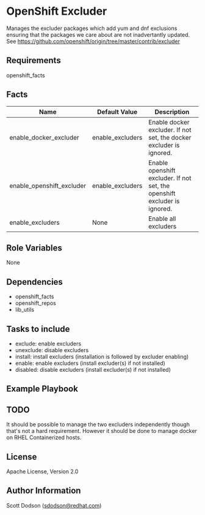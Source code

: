 OpenShift Excluder
================

Manages the excluder packages which add yum and dnf exclusions ensuring that
the packages we care about are not inadvertantly updated. See
https://github.com/openshift/origin/tree/master/contrib/excluder

Requirements
------------
openshift_facts


Facts
-----

| Name                       | Default Value | Description                            |
-----------------------------|---------------|----------------------------------------|
| enable_docker_excluder     | enable_excluders | Enable docker excluder. If not set, the docker excluder is ignored. |
| enable_openshift_excluder  | enable_excluders | Enable openshift excluder. If not set, the openshift excluder is ignored. |
| enable_excluders           | None             | Enable all excluders

Role Variables
--------------
None

Dependencies
------------
- openshift_facts
- openshift_repos
- lib_utils

Tasks to include
----------------

- exclude: enable excluders
- unexclude: disable excluders
- install: install excluders (installation is followed by excluder enabling)
- enable: enable excluders (install excluder(s) if not installed)
- disabled: disable excluders (install excluder(s) if not installed)


Example Playbook
----------------


TODO
----
It should be possible to manage the two excluders independently though that's not a hard requirement. However it should be done to manage docker on RHEL Containerized hosts.

License
-------

Apache License, Version 2.0

Author Information
------------------

Scott Dodson (sdodson@redhat.com)
